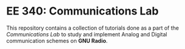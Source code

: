 # EE 340: Communications Lab
This repository contains a collection of tutorials done as a part of the _Communications Lab_ to study and implement Analog and Digital communication schemes on **GNU Radio**.
